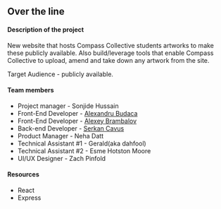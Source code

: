 ## Over the line

#### Description of the project

New website that hosts Compass Collective students artworks to make these publicly available. Also build/leverage tools that enable Compass Collective to upload, amend and take down any artwork from the site. 

Target Audience - publicly available.  

#### Team members

- Project manager -  Sonjide Hussain 
- Front-End Developer - [Alexandru Budaca](https://github.com/AlexandruBudaca)
- Front-End Developer - [Alexey Brambalov](https://github.com/AlexeyBrambalov)
- Back-end Developer - [Serkan Cavus](https://github.com/SCavus) 
- Product Manager - Neha Datt
- Technical Assistant #1 - Gerald(aka dahfool)
- Technical Assistant #2 - Esme Hotston Moore
- UI/UX Designer - Zach Pinfold

#### Resources

- React
- Express